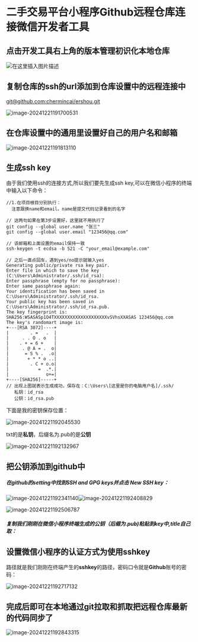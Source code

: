 # 二手交易平台小程序Github远程仓库连接微信开发者工具

## 点击开发工具右上角的版本管理初识化本地仓库

![在这里插入图片描述](https://i-blog.csdnimg.cn/blog_migrate/98cd9a51c940d529c5be02145972a3e5.png)

## 复制仓库的ssh的url添加到仓库设置中的远程连接中

[git@github.com:chermincai/ershou.git](git@github.com:chermincai/ershou.git)

![image-20241221191700531](C:\Users\KaiXin\AppData\Roaming\Typora\typora-user-images\image-20241221191700531.png)

## 在仓库设置中的通用里设置好自己的用户名和邮箱

![image-20241221191813110](C:\Users\KaiXin\AppData\Roaming\Typora\typora-user-images\image-20241221191813110.png)

## 生成ssh key

由于我们使用ssh的连接方式,所以我们要先生成ssh key,可以在微信小程序的终端中输入以下命令：

```shell
//1.在项目根目分别执行：
  注意跟换name和email。name是提交代码记录看到的名字
 
// 这两句如果在第3步设置好，这里就不用执行了
git config --global user.name "张三"
git config --global user.email "123456@qq.com"
 
// 该邮箱和上面设置的email保持一致
ssh-keygen -t ecdsa -b 521 -C "your_email@example.com"
 
// 之后一直点回车，遇到yes/no提示就输入yes
Generating public/private rsa key pair.
Enter file in which to save the key (C:\Users\Administrator/.ssh/id_rsa):
Enter passphrase (empty for no passphrase):
Enter same passphrase again:
Your identification has been saved in C:\Users\Administrator/.ssh/id_rsa.
Your public key has been saved in C:\Users\Administrator/.ssh/id_rsa.pub.
The key fingerprint is:
SHA256:WSASASp1O4TXXXXXXXXXXXXXXXXXXXXvSVhsXXASAS 123456@qq.com
The key's randomart image is:
+---[RSA 3072]----+
|        . =   .  |
|     . . O . o   |
|    . + = 6 +    |
|     . @ A = .  o|
|      = S % .  .o|
|       + * * o ..|
|        . C + o.o|
|           =  .*.|
|              o+=|
+----[SHA256]-----+
// 出现上图就表示生成成功，保存在：C:\Users\[这里是你的电脑用户名]/.ssh/
   私钥：id_rsa
   公钥：id_rsa.pub

```

下面是我的密钥保存位置：

![image-20241221192045530](C:\Users\KaiXin\AppData\Roaming\Typora\typora-user-images\image-20241221192045530.png)

txt的是**私钥**，后缀名为.pub的是**公钥**

![image-20241221192132967](C:\Users\KaiXin\AppData\Roaming\Typora\typora-user-images\image-20241221192132967.png)

## 把公钥添加到github中

##### 在github的setting中找到SSH and GPG keys并点击 New SSH key：

![image-20241221192341140](C:\Users\KaiXin\AppData\Roaming\Typora\typora-user-images\image-20241221192341140.png)![image-20241221192408829](C:\Users\KaiXin\AppData\Roaming\Typora\typora-user-images\image-20241221192408829.png)

![image-20241221192506787](C:\Users\KaiXin\AppData\Roaming\Typora\typora-user-images\image-20241221192506787.png)

##### 复制我们刚刚在微信小程序终端生成的**公钥**（后缀为.pub)粘贴到key中,title自己取：

##  设置微信小程序的认证方式为使用sshkey

路径就是我们刚刚在终端产生的**sshkey**的路径，密码口令就是**Github**账号的密码：

![image-20241221192717132](C:\Users\KaiXin\AppData\Roaming\Typora\typora-user-images\image-20241221192717132.png)

##  完成后即可在本地通过git拉取和抓取把远程仓库最新的代码同步了

![image-20241221192843315](C:\Users\KaiXin\AppData\Roaming\Typora\typora-user-images\image-20241221192843315.png)